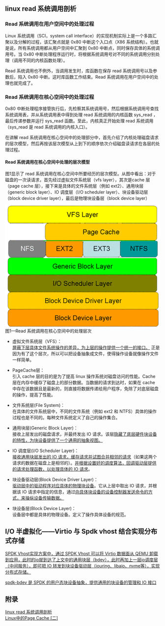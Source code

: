 
## linux read 系统调用剖析   
### Read 系统调用在用户空间中的处理过程  
Linux 系统调用（SCI，system call interface）的实现机制实际上是一个多路汇聚以及分解的过程，该汇聚点就是 0x80 中断这个入口点（X86 系统结构）。也就是说，所有系统调用都从用户空间中汇聚到 0x80 中断点，同时保存具体的系统调用号。当 0x80 中断处理程序运行时，将根据系统调用号对不同的系统调用分别处理（调用不同的内核函数处理）。

Read 系统调用也不例外，当调用发生时，库函数在保存 read 系统调用号以及参数后，陷入 0x80 中断。这时库函数工作结束。Read 系统调用在用户空间中的处理也就完成了。

### Read 系统调用在核心空间中的处理过程  
0x80 中断处理程序接管执行后，先检察其系统调用号，然后根据系统调用号查找系统调用表，并从系统调用表中得到处理 read 系统调用的内核函数 sys_read ，最后传递参数并运行 sys_read 函数。至此，内核真正开始处理 read 系统调用（sys_read 是 read 系统调用的内核入口）。

在讲解 read 系统调用在核心空间中的处理部分中，首先介绍了内核处理磁盘请求的层次模型，然后再按该层次模型从上到下的顺序依次介绍磁盘读请求在各层的处理过程。

#### Read 系统调用在核心空间中处理的层次模型
图1显示了 read 系统调用在核心空间中所要经历的层次模型。从图中看出：对于磁盘的一次读请求，首先经过虚拟文件系统层（vfs layer），其次是cache 层（page cache 层），接下来是具体的文件系统层（例如 ext2）、通用块层（generic block layer）、IO 调度层（I/O scheduler layer）、块设备驱动层（block device driver layer），最后是物理块设备层（block device layer）

![Linux-Read-SCI-Path](../../z_images/disk/Linux-Read-SCI-Path.png)  
图1—Read 系统调用在核心空间中的处理层次

* 虚拟文件系统层（VFS）：  
    <u>屏蔽下层具体文件系统操作的差异，为上层的操作提供一个统一的接口。</u> 正是因为有了这个层次，所以可以把设备抽象成文件，使得操作设备就像操作文件一样简单。  

* PageCache层：  
    引入 cache 层的目的是为了提高 linux 操作系统对磁盘访问的性能。Cache 层在内存中缓存了磁盘上的部分数据。当数据的请求到达时，如果在 cache 中存在该数据且是最新的，则直接将数据传递给用户程序，免除了对底层磁盘的操作，提高了性能。  

* 文件系统层(File System)：  
    在具体的文件系统层中，不同的文件系统（例如 ext2 和 NTFS）具体的操作过程也是不同的。每种文件系统定义了自己的操作集合。

* 通用块层(Generic Block Layer)：  
    接收上层发出的磁盘请求，并最终发出 IO 请求。该层<u>隐藏了底层硬件块设备的特性，为块设备提供了一个通用的抽象视图。</u>  

* IO 调度层(I/O Scheduler Layer)：  
    <u>接收通用块层发出的 IO 请求，缓存请求并试图合并相邻的请求</u>（如果这两个请求的数据在磁盘上是相邻的）。<u>并根据设置好的调度算法，回调驱动层提供的请求处理函数，以处理具体的 IO 请求</u>。

* 块设备驱动层(Block Device Driver Layer)：  
    <u>驱动层中的驱动程序对应具体的物理块设备</u>。它从上层中取出 IO 请求，并根据该 IO 请求中指定的信息，通过<u>向具体块设备的设备控制器发送命令的方式，来操纵设备传输数据。</u>

* 块设备层(Block Device Layer)：  
    设备层中都是具体的物理设备。定义了操作具体设备的规范。


## I/O 半虚拟化——Virtio 与 Spdk vhost 结合实现分布式存储 
<u>SPDK Vhost实现方案中，通过 SPDK Vhost 可以将 Virtio 数据面从 QEMU 卸载到应用，此时的io就到达了上文中的通用块层（bdev），此时再加上一层io调度层（中间服务），即可把 IO 转发到块设备驱动层（iouring、libaio、nvme等），实现分布式存储。    

spdk-bdev 是 SPDK 的用户态块设备抽象，提供通用的块设备的管理和 IO 接口</u>  


## 附录  
[linux read 系统调用剖析 ](https://www.cnblogs.com/tcicy/p/8454740.html)  
[Linux中的Page Cache [二]](https://zhuanlan.zhihu.com/p/71217136#:~:text=%E4%B8%8D%E5%90%8C%E4%BA%8Ebuffer,cache%E4%BB%A5%E7%A3%81%E7%9B%98%E7%9A%84block%E4%B8%BA%E5%8D%95%E4%BD%8D%EF%BC%8Cpage%20cache%E6%98%AF%E4%BB%A5%E5%86%85%E5%AD%98%E5%B8%B8%E7%94%A8%E7%9A%84page%E4%B8%BA%E5%8D%95%E4%BD%8D%E7%9A%84%EF%BC%8C%E4%BD%8D%E4%BA%8E%E8%99%9A%E6%8B%9F%E6%96%87%E4%BB%B6%E7%B3%BB%E7%BB%9F%E5%B1%82%EF%BC%88VFS%EF%BC%89%E4%B8%8E%E5%85%B7%E4%BD%93%E7%9A%84%E6%96%87%E4%BB%B6%E7%B3%BB%E7%BB%9F%E4%B9%8B%E9%97%B4%E3%80%82)